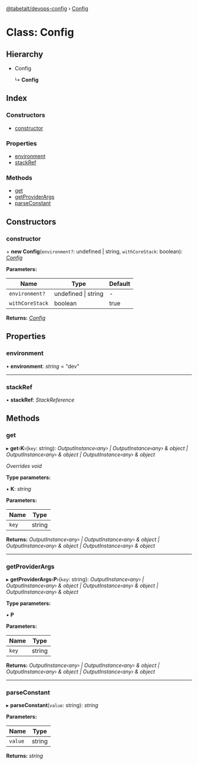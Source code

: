 [@tabetalt/devops-config](../README.md) › [Config](config.md)

# Class: Config

## Hierarchy

* Config

  ↳ **Config**

## Index

### Constructors

* [constructor](config.md#constructor)

### Properties

* [environment](config.md#environment)
* [stackRef](config.md#stackref)

### Methods

* [get](config.md#get)
* [getProviderArgs](config.md#getproviderargs)
* [parseConstant](config.md#parseconstant)

## Constructors

###  constructor

\+ **new Config**(`environment?`: undefined | string, `withCoreStack`: boolean): *[Config](config.md)*

**Parameters:**

Name | Type | Default |
------ | ------ | ------ |
`environment?` | undefined &#124; string | - |
`withCoreStack` | boolean | true |

**Returns:** *[Config](config.md)*

## Properties

###  environment

• **environment**: *string* = "dev"

___

###  stackRef

• **stackRef**: *StackReference*

## Methods

###  get

▸ **get**‹**K**›(`key`: string): *OutputInstance‹any› | OutputInstance‹any› & object | OutputInstance‹any› & object | OutputInstance‹any› & object*

*Overrides void*

**Type parameters:**

▪ **K**: *string*

**Parameters:**

Name | Type |
------ | ------ |
`key` | string |

**Returns:** *OutputInstance‹any› | OutputInstance‹any› & object | OutputInstance‹any› & object | OutputInstance‹any› & object*

___

###  getProviderArgs

▸ **getProviderArgs**‹**P**›(`key`: string): *OutputInstance‹any› | OutputInstance‹any› & object | OutputInstance‹any› & object | OutputInstance‹any› & object*

**Type parameters:**

▪ **P**

**Parameters:**

Name | Type |
------ | ------ |
`key` | string |

**Returns:** *OutputInstance‹any› | OutputInstance‹any› & object | OutputInstance‹any› & object | OutputInstance‹any› & object*

___

###  parseConstant

▸ **parseConstant**(`value`: string): *string*

**Parameters:**

Name | Type |
------ | ------ |
`value` | string |

**Returns:** *string*
